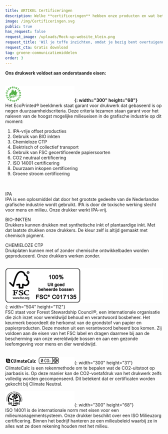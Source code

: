 ```yaml
---
title: ARTIKEL Certificeringen
description: Welke **certificeringen** hebben onze producten en wat betekenen ze?
image: /img/Certificeringen.svg
public: true
has_request: false
request_image: /uploads/Mock-up-website_klein.png
request_title: 'Wil je toffe inzichten, omdat je bezig bent overtuigende content te creëren?'
request_cta: Gratis download
tag: groene-communicatiemiddelen
order: 3
---
```


**Ons drukwerk voldoet aan onderstaande eisen:**<br><br><br>**![](/uploads/ecoprintedgroen-lang.svg){: width="300" height="68"}**<br>Het EcoPrinted&reg; beeldmerk staat garant voor drukwerk dat gebaseerd is op negen duurzaamheidscriteria. Deze criteria tezamen staan garant voor het naleven van de hoogst mogelijke milieueisen in de grafische industrie op dit moment:

1. IPA-vrije offset producties
2. Gebruik van BIO inkten
3. Chemieloze CTP
4. Elektrisch of collectief transport
5. Gebruik van FSC gecertificeerde papiersoorten
6. CO2 neutraal certificering
7. ISO 14001 certificering
8. Duurzaam inkopen certificering
9. Groene stroom certificering<br><br>&nbsp;

IPA<br>IPA is een oplosmiddel dat door het grootste gedeelte van de Nederlandse grafische industrie wordt gebruikt. IPA is door de toxische werking slecht voor mens en milieu. Onze drukker werkt IPA-vrij.

BIO-INKTEN<br>Drukkers kunnen drukken met synthetische inkt of plantaardige inkt. Met dat laatste drukken onze drukkers. De kleur zelf is altijd gemaakt met chemisch pigment.

CHEMIELOZE CTP<br>Drukplaten kunnen met of zonder chemische ontwikkelbaden worden geproduceerd. Onze drukkers werken zonder.<br>&nbsp;

![](/uploads/fsc-1.jpg){: width="504" height="112"}<br>FSC staat voor Forest Stewardship Council&reg;, een internationale organisatie die zich inzet voor wereldwijd behoud en verantwoord bosbeheer. Het keurmerk beoordeelt de herkomst van de grondstof van papier en papierproducten. Deze moeten uit een verantwoord beheerd bos komen. Zij voldoen aan de eisen van het FSC label en dragen daarmee bij aan de bescherming van onze wereldwijde bossen en aan een gezonde leefomgeving voor mens en dier wereldwijd.<br><br><br>![](/uploads/climatecalc-1.svg){: width="300" height="31"}<br>ClimateCalc is een rekenmethode om te bepalen wat de CO2-uitstoot op jaarbasis is. Op deze manier kan de CO2-voetafdruk van het drukwerk zelfs volledig worden gecompenseerd. Dit betekent dat er certificaten worden gekocht bij Climate Neutral.&nbsp;

![](/uploads/iso-14001-6.svg){: width="300" height="68"}<br>ISO 14001 is de internationale norm met eisen voor een milieumanagementsysteem. Onze drukker beschikt over een ISO Milieuzorg certificering. Binnen het bedrijf hanteren ze een milieubeleid waarbij ze in alles wat ze doen rekening houden met het milieu.

&nbsp;
